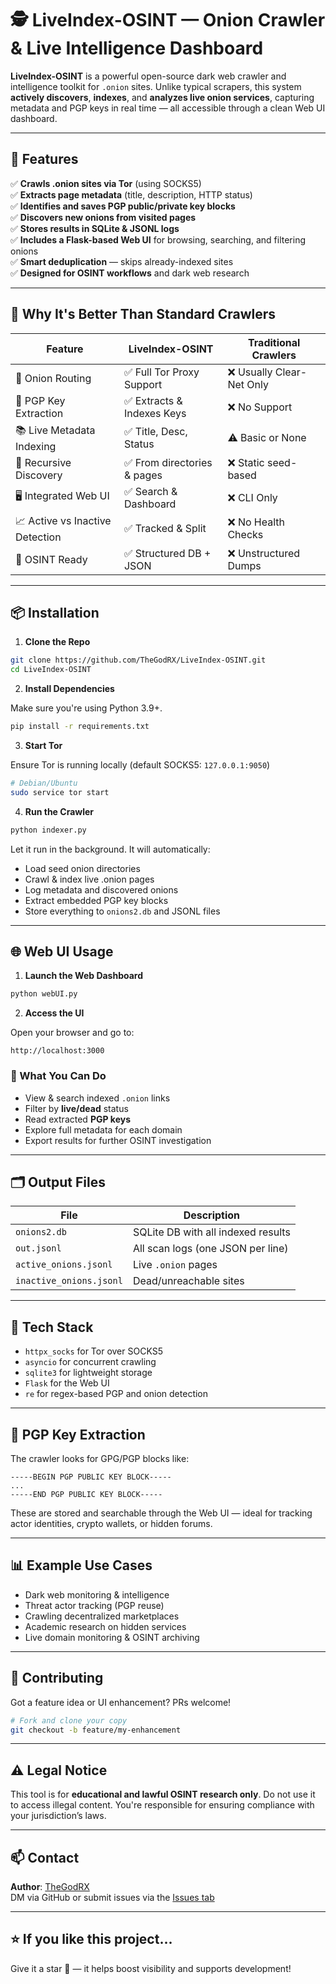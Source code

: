 # 🕵 LiveIndex-OSINT — Onion Crawler & Live Intelligence Dashboard

**LiveIndex-OSINT** is a powerful open-source dark web crawler and intelligence toolkit for `.onion` sites. Unlike typical scrapers, this system **actively discovers**, **indexes**, and **analyzes live onion services**, capturing metadata and PGP keys in real time — all accessible through a clean Web UI dashboard.

---

## 🚀 Features

✅ **Crawls .onion sites via Tor** (using SOCKS5)  
✅ **Extracts page metadata** (title, description, HTTP status)  
✅ **Identifies and saves PGP public/private key blocks**  
✅ **Discovers new onions from visited pages**  
✅ **Stores results in SQLite & JSONL logs**  
✅ **Includes a Flask-based Web UI** for browsing, searching, and filtering onions  
✅ **Smart deduplication** — skips already-indexed sites  
✅ **Designed for OSINT workflows** and dark web research

---

## 🧠 Why It's Better Than Standard Crawlers

| Feature | LiveIndex-OSINT | Traditional Crawlers |
|--------|------------------|-----------------------|
| 🚪 Onion Routing | ✅ Full Tor Proxy Support | ❌ Usually Clear-Net Only |
| 🔐 PGP Key Extraction | ✅ Extracts & Indexes Keys | ❌ No Support |
| 📚 Live Metadata Indexing | ✅ Title, Desc, Status | ⚠️ Basic or None |
| 🔄 Recursive Discovery | ✅ From directories & pages | ❌ Static seed-based |
| 🖥️ Integrated Web UI | ✅ Search & Dashboard | ❌ CLI Only |
| 📈 Active vs Inactive Detection | ✅ Tracked & Split | ❌ No Health Checks |
| 🧩 OSINT Ready | ✅ Structured DB + JSON | ❌ Unstructured Dumps |

---

## 📦 Installation

1. **Clone the Repo**

```bash
git clone https://github.com/TheGodRX/LiveIndex-OSINT.git
cd LiveIndex-OSINT
```

2. **Install Dependencies**

Make sure you're using Python 3.9+.

```bash
pip install -r requirements.txt
```

3. **Start Tor**

Ensure Tor is running locally (default SOCKS5: `127.0.0.1:9050`)

```bash
# Debian/Ubuntu
sudo service tor start
```

4. **Run the Crawler**

```bash
python indexer.py
```

Let it run in the background. It will automatically:
- Load seed onion directories
- Crawl & index live .onion pages
- Log metadata and discovered onions
- Extract embedded PGP key blocks
- Store everything to `onions2.db` and JSONL files

---

## 🌐 Web UI Usage

1. **Launch the Web Dashboard**

```bash
python webUI.py
```

2. **Access the UI**

Open your browser and go to:

```
http://localhost:3000
```

### 🔎 What You Can Do

- View & search indexed `.onion` links
- Filter by **live/dead** status
- Read extracted **PGP keys**
- Explore full metadata for each domain
- Export results for further OSINT investigation

---

## 🗂️ Output Files

| File | Description |
|------|-------------|
| `onions2.db` | SQLite DB with all indexed results |
| `out.jsonl` | All scan logs (one JSON per line) |
| `active_onions.jsonl` | Live `.onion` pages |
| `inactive_onions.jsonl` | Dead/unreachable sites |

---

## 🧰 Tech Stack

- `httpx_socks` for Tor over SOCKS5
- `asyncio` for concurrent crawling
- `sqlite3` for lightweight storage
- `Flask` for the Web UI
- `re` for regex-based PGP and onion detection

---

## 🔐 PGP Key Extraction

The crawler looks for GPG/PGP blocks like:

```
-----BEGIN PGP PUBLIC KEY BLOCK-----
...
-----END PGP PUBLIC KEY BLOCK-----
```

These are stored and searchable through the Web UI — ideal for tracking actor identities, crypto wallets, or hidden forums.

---

## 📊 Example Use Cases

- Dark web monitoring & intelligence
- Threat actor tracking (PGP reuse)
- Crawling decentralized marketplaces
- Academic research on hidden services
- Live domain monitoring & OSINT archiving

---

## 🤝 Contributing

Got a feature idea or UI enhancement? PRs welcome!

```bash
# Fork and clone your copy
git checkout -b feature/my-enhancement
```

---

## ⚠️ Legal Notice

This tool is for **educational and lawful OSINT research only**. Do not use it to access illegal content. You're responsible for ensuring compliance with your jurisdiction’s laws.

---

## 📫 Contact

**Author**: [TheGodRX](https://github.com/TheGodRX)  
DM via GitHub or submit issues via the [Issues tab](https://github.com/TheGodRX/LiveIndex-OSINT/issues)

---

## ⭐️ If you like this project...

Give it a star 🌟 — it helps boost visibility and supports development!

